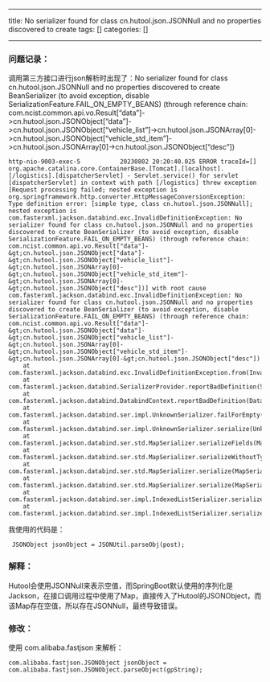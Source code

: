 
--- 
title:  No serializer found for class cn.hutool.json.JSONNull and no properties discovered to create 
tags: []
categories: [] 

---
### 问题记录：

调用第三方接口进行json解析时出现了：No serializer found for class cn.hutool.json.JSONNull and no properties discovered to create BeanSerializer (to avoid exception, disable SerializationFeature.FAIL_ON_EMPTY_BEANS) (through reference chain: com.ncist.common.api.vo.Result[“data”]-&gt;cn.hutool.json.JSONObject[“data”]-&gt;cn.hutool.json.JSONObject[“vehicle_list”]-&gt;cn.hutool.json.JSONArray[0]-&gt;cn.hutool.json.JSONObject[“vehicle_std_item”]-&gt;cn.hutool.json.JSONArray[0]-&gt;cn.hutool.json.JSONObject[“desc”])

```
http-nio-9003-exec-5           20230802 20:20:40.025 ERROR traceId=[] org.apache.catalina.core.ContainerBase.[Tomcat].[localhost].[/logistics].[dispatcherServlet] - Servlet.service() for servlet [dispatcherServlet] in context with path [/logistics] threw exception [Request processing failed; nested exception is org.springframework.http.converter.HttpMessageConversionException: Type definition error: [simple type, class cn.hutool.json.JSONNull]; nested exception is com.fasterxml.jackson.databind.exc.InvalidDefinitionException: No serializer found for class cn.hutool.json.JSONNull and no properties discovered to create BeanSerializer (to avoid exception, disable SerializationFeature.FAIL_ON_EMPTY_BEANS) (through reference chain: com.ncist.common.api.vo.Result["data"]-&gt;cn.hutool.json.JSONObject["data"]-&gt;cn.hutool.json.JSONObject["vehicle_list"]-&gt;cn.hutool.json.JSONArray[0]-&gt;cn.hutool.json.JSONObject["vehicle_std_item"]-&gt;cn.hutool.json.JSONArray[0]-&gt;cn.hutool.json.JSONObject["desc"])] with root cause
com.fasterxml.jackson.databind.exc.InvalidDefinitionException: No serializer found for class cn.hutool.json.JSONNull and no properties discovered to create BeanSerializer (to avoid exception, disable SerializationFeature.FAIL_ON_EMPTY_BEANS) (through reference chain: com.ncist.common.api.vo.Result["data"]-&gt;cn.hutool.json.JSONObject["data"]-&gt;cn.hutool.json.JSONObject["vehicle_list"]-&gt;cn.hutool.json.JSONArray[0]-&gt;cn.hutool.json.JSONObject["vehicle_std_item"]-&gt;cn.hutool.json.JSONArray[0]-&gt;cn.hutool.json.JSONObject["desc"])
	at com.fasterxml.jackson.databind.exc.InvalidDefinitionException.from(InvalidDefinitionException.java:77)
	at com.fasterxml.jackson.databind.SerializerProvider.reportBadDefinition(SerializerProvider.java:1277)
	at com.fasterxml.jackson.databind.DatabindContext.reportBadDefinition(DatabindContext.java:400)
	at com.fasterxml.jackson.databind.ser.impl.UnknownSerializer.failForEmpty(UnknownSerializer.java:71)
	at com.fasterxml.jackson.databind.ser.impl.UnknownSerializer.serialize(UnknownSerializer.java:33)
	at com.fasterxml.jackson.databind.ser.std.MapSerializer.serializeFields(MapSerializer.java:726)
	at com.fasterxml.jackson.databind.ser.std.MapSerializer.serializeWithoutTypeInfo(MapSerializer.java:681)
	at com.fasterxml.jackson.databind.ser.std.MapSerializer.serialize(MapSerializer.java:637)
	at com.fasterxml.jackson.databind.ser.std.MapSerializer.serialize(MapSerializer.java:33)
	at com.fasterxml.jackson.databind.ser.impl.IndexedListSerializer.serializeContents(IndexedListSerializer.java:119)
	at com.fasterxml.jackson.databind.ser.impl.IndexedListSerializer.serialize(IndexedListSerializer.java:79)

```

我使用的代码是：

```
 JSONObject jsonObject = JSONUtil.parseObj(post);

```

### 解释：

Hutool会使用JSONNull来表示空值，而SpringBoot默认使用的序列化是Jackson，在接口调用过程中使用了Map，直接传入了Hutool的JSONObject，而该Map存在空值，所以存在JSONNull，最终导致错误。

### 修改：

使用 com.alibaba.fastjson 来解析：

```
com.alibaba.fastjson.JSONObject jsonObject = com.alibaba.fastjson.JSONObject.parseObject(gpString);

```
